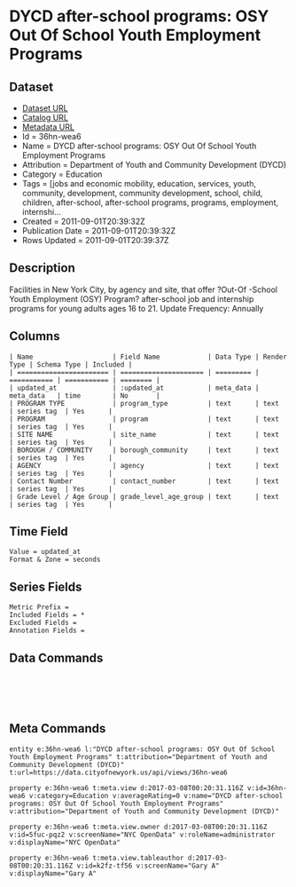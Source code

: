 # DYCD after-school programs: OSY Out Of School Youth Employment Programs

## Dataset

* [Dataset URL](https://data.cityofnewyork.us/api/views/36hn-wea6/rows.json?max_rows=100)
* [Catalog URL](https://catalog.data.gov/dataset/dycd-after-school-programs-osy-out-of-school-youth-employment-programs-b0b82)
* [Metadata URL](https://data.cityofnewyork.us/api/views/36hn-wea6)
* Id = 36hn-wea6
* Name = DYCD after-school programs: OSY Out Of School Youth Employment Programs
* Attribution = Department of Youth and Community Development (DYCD)
* Category = Education
* Tags = [jobs and economic mobility, education, services, youth, community, development, community development, school, child, children, after-school, after-school programs, programs, employment, internshi...
* Created = 2011-09-01T20:39:32Z
* Publication Date = 2011-09-01T20:39:32Z
* Rows Updated = 2011-09-01T20:39:37Z

## Description

Facilities in New York City, by agency and site, that offer ?Out-Of -School Youth Employment (OSY) Program? after-school  job and internship programs for young adults ages 16 to 21.
Update Frequency: Annually

## Columns

```ls
| Name                    | Field Name            | Data Type | Render Type | Schema Type | Included | 
| ======================= | ===================== | ========= | =========== | =========== | ======== | 
| updated_at              | :updated_at           | meta_data | meta_data   | time        | No       | 
| PROGRAM TYPE            | program_type          | text      | text        | series tag  | Yes      | 
| PROGRAM                 | program               | text      | text        | series tag  | Yes      | 
| SITE NAME               | site_name             | text      | text        | series tag  | Yes      | 
| BOROUGH / COMMUNITY     | borough_community     | text      | text        | series tag  | Yes      | 
| AGENCY                  | agency                | text      | text        | series tag  | Yes      | 
| Contact Number          | contact_number        | text      | text        | series tag  | Yes      | 
| Grade Level / Age Group | grade_level_age_group | text      | text        | series tag  | Yes      | 
```

## Time Field

```ls
Value = updated_at
Format & Zone = seconds
```

## Series Fields

```ls
Metric Prefix = 
Included Fields = *
Excluded Fields = 
Annotation Fields = 
```

## Data Commands

```ls





```

## Meta Commands

```ls
entity e:36hn-wea6 l:"DYCD after-school programs: OSY Out Of School Youth Employment Programs" t:attribution="Department of Youth and Community Development (DYCD)" t:url=https://data.cityofnewyork.us/api/views/36hn-wea6

property e:36hn-wea6 t:meta.view d:2017-03-08T00:20:31.116Z v:id=36hn-wea6 v:category=Education v:averageRating=0 v:name="DYCD after-school programs: OSY Out Of School Youth Employment Programs" v:attribution="Department of Youth and Community Development (DYCD)"

property e:36hn-wea6 t:meta.view.owner d:2017-03-08T00:20:31.116Z v:id=5fuc-pqz2 v:screenName="NYC OpenData" v:roleName=administrator v:displayName="NYC OpenData"

property e:36hn-wea6 t:meta.view.tableauthor d:2017-03-08T00:20:31.116Z v:id=k2fz-tf56 v:screenName="Gary A" v:displayName="Gary A"
```